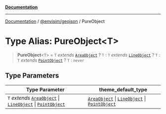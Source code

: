[**Documentation**](../../../README.md)

---

[Documentation](../../../README.md) / [@envisim/geojson](../README.md) / PureObject

# Type Alias: PureObject\<T\>

> **PureObject**\<`T`\> = `T` _extends_ [`AreaObject`](AreaObject.md) ? `T` : `T` _extends_ [`LineObject`](LineObject.md) ? `T` : `T` _extends_ [`PointObject`](PointObject.md) ? `T` : `never`

## Type Parameters

| Type Parameter                                                                                                  | theme_default_type                                                                                |
| --------------------------------------------------------------------------------------------------------------- | ------------------------------------------------------------------------------------------------- |
| `T` _extends_ [`AreaObject`](AreaObject.md) \| [`LineObject`](LineObject.md) \| [`PointObject`](PointObject.md) | [`AreaObject`](AreaObject.md) \| [`LineObject`](LineObject.md) \| [`PointObject`](PointObject.md) |
